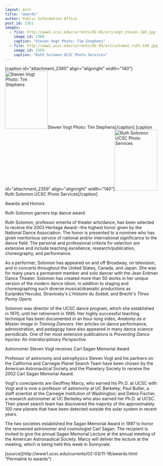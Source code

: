 ```yaml
---
layout: post
title: "awards"
author: Public Information Office
post_id: 2361
images:
  - file: http://www1.ucsc.edu/currents/02-03/art/vogt_steven.140.jpg
    image_id: 2360
    caption: "Steven Vogt Photo: Tim Stephens"
  - file: http://www1.ucsc.edu/currents/02-03/art/solomon_ruth.140.jpg
    image_id: 2359
    caption: "Ruth Solomon UCSC Photo Services"
---
```


[caption id="attachment_2360" align="alignright" width="140"]<a href="http://localhost/mysite/wp-content/uploads/2002/11/vogt_steven.140.jpg"><img class="size-full wp-image-2360" src="http://localhost/mysite/wp-content/uploads/2002/11/vogt_steven.140.jpg" alt="Steven Vogt Photo: Tim Stephens" width="140" height="190" /></a>Steven Vogt Photo: Tim Stephens[/caption]
[caption id="attachment_2359" align="alignright" width="140"]<a href="http://localhost/mysite/wp-content/uploads/2002/11/solomon_ruth.140.jpg"><img class="size-full wp-image-2359" src="http://localhost/mysite/wp-content/uploads/2002/11/solomon_ruth.140.jpg" alt="Ruth Solomon UCSC Photo Services" width="140" height="200" /></a>Ruth Solomon UCSC Photo Services[/caption]
<p class="pagehead">
  Awards and Honors
</p>
<p>
  <span class="sectionhead"><a name="soloman" id="soloman"></a>Ruth Solomon garners top dance award</span>
</p>
<p>
  Ruth Solomon, professor emerita of theater arts/dance, has been selected to receive the 2003 Heritage Award--the highest honor given by the National Dance Association. The honor is presented to a nominee who has given meritorious service of national and/or international significance to the dance field. The personal and professional criteria for selection are extensive and include teaching excellence, research/publication, choreography, and performance.<br>
</p>
<p>
  As a performer, Solomon has appeared on and off Broadway, on television, and in concerts throughout the United States, Canada, and Japan. She was for many years a permanent member and solo dancer with the Jean Erdman Dance Theater. Solomon has created more than 50 works in her unique version of the modern dance idiom, in addition to staging and choreographing such diverse musical/dramatic productions as Euripides'<i>Hecuba,</i> Stravinsky's <i>L'Histoire du Soldat</i>, and Brecht's <i>Three Penny Opera.</i><br>
</p>
<p>
  Solomon was director of the UCSC dance program, which she established in 1970, until her retirement in 1995. Her highly successful teaching technique has been documented in an hour-long video, <i>Anatomy as a Master Image in Training Dancers</i>. Her articles on dance performance, administration, and pedagogy have also appeared in many dance science periodicals. One of her most extensive publications is <i>Preventing Dance Injuries: An Interdisciplinary Perspective.</i><br>
  <a href="#kent"></a>
</p>
<p class="sectionhead">
  <a name="vogt" id="vogt"></a>Astronomer Steven Vogt receives Carl Sagan Memorial Award<br>
</p>
<p>
  Professor of astronomy and astrophysics Steven Vogt and his partners on the California and Carnegie Planet Search Team have been chosen by the American Astronautical Society and the Planetary Society to receive the 2002 Carl Sagan Memorial Award.<br>
</p>
<p>
  Vogt's corecipients are Geoffrey Marcy, who earned his Ph.D. at UCSC with Vogt and is now a professor of astronomy at UC Berkeley; Paul Butler, a staff scientist at the Carnegie Institution of Washington; and Debra Fischer, a research astronomer at UC Berkeley who also earned her Ph.D. at UCSC. Their planet search team has discovered the majority of the approximately 100 new planets that have been detected outside the solar system in recent years.<br>
</p>
<p>
  The two societies established the Sagan Memorial Award in 1997 to honor the renowned astronomer and cosmologist Carl Sagan. The recipient is invited to give the annual Sagan Memorial Lecture at the annual meeting of the American Astronautical Society. Marcy will deliver the lecture at the meeting, which is being held this week in Sunnyvale.<span class="sectionhead"><br></span>
</p>
<p>

</p>
[source](http://www1.ucsc.edu/currents/02-03/11-18/awards.html "Permalink to awards")
